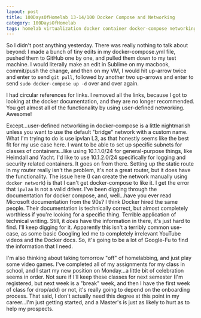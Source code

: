 ```yaml
---
layout: post
title: 100DaysOfHomelab 13-14/100 Docker Compose and Networking
category: 100DaysOfHomelab
tags: homelab virtualization docker container docker-compose networking "docker networks"
---
```

So I didn't post anything yesterday. There was really nothing to talk about beyond: I made a bunch of tiny edits in my docker-compose.yml file, pushed them to GitHub one by one, and pulled them down to my test machine. I would literally make an edit in Sublime on my macbook, commit/push the change, and then on my VM, I would hit up-arrow twice and enter to send ```git pull```, followed by another two up-arrows and enter to send ```sudo docker-compose up -d``` over and over again.

I had circular references for links. I removed all the links, because I got to looking at the docker documentation, and they are no longer recommended. You get almost all of the functionality by using user-defined networking. Awesome!

Except...user-defined networking in docker-compose is a little nightmarish unless you want to use the default "bridge" network with a custom name. What I'm trying to do is use ipvlan L3, as that honestly seems like the best fit for my use case here. I want to be able to set up specific subnets for classes of containers...like using 10.1.1.0/24 for general-purpose things, like Heimdall and Yacht. I'd like to use 10.1.2.0/24 specifically for logging and security related containers. It goes on from there. Setting up the static route in my router really isn't the problem, it's not a great router, but it does have the functionality. The issue here (I can create the network manually using ```docker network```) is that I can't get docker-compose to like it. I get the error that ```ipvlan``` is not a valid driver. I've been digging through the documentation for docker compose, and, well...have you ever read Microsoft documentation from the 90s? I think Docker hired the same people. Their documentation is technically correct, but almost completely worthless if you're looking for a specific thing. Terrible application of technical writing. Still, it _does_ have the information in there, it's just hard to find. I'll keep digging for it. Apparently this isn't a terribly common use-case, as some basic Googling led me to completely irrelevant YouTube videos and the Docker docs. So, it's going to be a lot of Google-Fu to find the information that I need.

I'm also thinking about taking tomorrow "off" of homelabbing, and just play some video games. I've completed all of my assignments for my class in school, and I start my new position on Monday...a little bit of celebration seems in order. Not sure if I'll keep these classes for next semester (I'm registered, but next week is a "break" week, and then I have the first week of class for drop/add) or not, it's really going to depend on the onboarding process. That said, I don't actually need this degree at this point in my career...I'm just getting started, and a Master's is just as likely to hurt as to help my prospects.